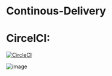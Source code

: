 # Continous-Delivery

# CircelCI:
[![CircleCI](https://dl.circleci.com/status-badge/img/null/Leeniy/Continous-Delivery/tree/main.svg?style=svg)](https://dl.circleci.com/status-badge/redirect/null/Leeniy/Continous-Delivery/tree/main)

![image](https://user-images.githubusercontent.com/48588119/213918577-615cd127-89a3-446d-b976-8f0afd90c07a.png)

